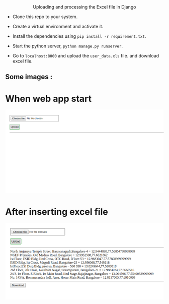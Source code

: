 <div align="center"> Uploading and processing the Excel file in Django </div>

- Clone this repo to your system.

- Create a virtual environment and activate it.

- Install the dependencies using `pip install -r requirement.txt`.

- Start the python server, `python manage.py runserver`.

- Go to `localhost:8000` and upload the `user_data.xls` file. and download excel file.



Some images :
-------------
# When web app start

![](images/S1.png)

# After inserting excel file 

![](images/s2.png)




